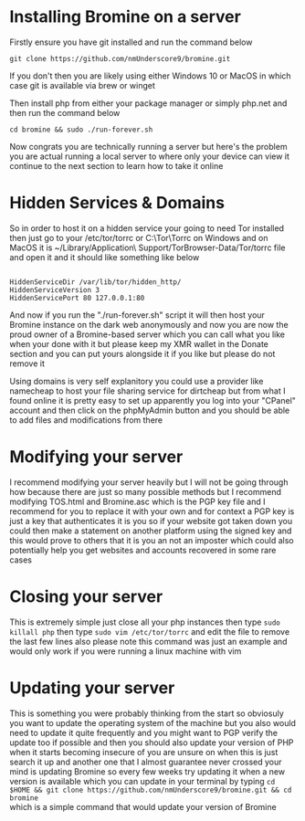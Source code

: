 <h1>Installing Bromine on a server</h1>
<p>Firstly ensure you have git installed and run the command below</p>
<code>git clone https://github.com/nmUnderscore9/bromine.git</code>
<p>If you don't then you are likely using either Windows 10 or MacOS in which case git is available via brew or winget </p>
<p>Then install php from either your package manager or simply php.net and then run the command below</p>
<code>cd bromine && sudo ./run-forever.sh</code>
<p>Now congrats you are technically running a server but here's the problem you are actual running a local server to where only your device can view it continue to the next section to learn how to take it online</p>
<h1>Hidden Services & Domains</h1>
<p>So in order to host it on a hidden service your going to need Tor installed then just go to your /etc/tor/torrc or C:\Tor\Torrc on Windows and on MacOS it is ~/Library/Application\ Support/TorBrowser-Data/Tor/torrc file and open it and it should like something like below</p>
<code>
HiddenServiceDir /var/lib/tor/hidden_http/
HiddenServiceVersion 3
HiddenServicePort 80 127.0.0.1:80
</code>
<p>And now if you run the "./run-forever.sh" script it will then host your Bromine instance on the dark web anonymously and now you are now the proud owner of a Bromine-based server which you can call what you like when your done with it but please keep my XMR wallet in the Donate section and you can put yours alongside it if you like but please do not remove it</p>
<p>Using domains is very self explanitory you could use a provider like namecheap to host your file sharing service for dirtcheap but from what I found online it is pretty easy to set up apparently you log into your "CPanel" account and then click on the phpMyAdmin button and you should be able to add files and modifications from there </p>
<h1>Modifying your server</h1>
<p>I recommend modifying your server heavily but I will not be going through how because there are just so many possible methods but I recommend modifying TOS.html and Bromine.asc which is the PGP key file and I recommend for you to replace it with your own and for context a PGP key is just a key that authenticates it is you so if your website got taken down you could then make a statement on another platform using the signed key and this would prove to others that it is you an not an imposter which could also potentially help you get websites and accounts recovered in some rare cases </p>
<h1>Closing your server</h1>
<p>This is extremely simple just close all your php instances then type <code>sudo killall php</code> then type <code>sudo vim /etc/tor/torrc</code> and edit the file to remove the last few lines also please note this command was just an example and would only work if you were running a linux machine with vim</p>
<h1>Updating your server</h1>
<p>This is something you were probably thinking from the start so obviosuly you want to update the operating system of the machine but you also would need to update it quite frequently and you might want to PGP verify the update too if possible and then you should also update your version of PHP when it starts becoming insecure of you are unsure on when this is just search it up and another one that I almost guarantee never crossed your mind is updating Bromine so every few weeks try updating it when a new version is available which you can update in your terminal by typing <code>cd $HOME && git clone https://github.com/nmUnderscore9/bromine.git && cd bromine
</code> which is a simple command that would update your version of Bromine </p>
